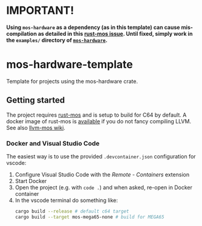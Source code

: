 # IMPORTANT!

**Using `mos-hardware` as a dependency (as in this template) can cause
mis-compilation as detailed in this
[rust-mos issue](https://github.com/mrk-its/rust-mos/issues/16).
Until fixed, simply work in the `examples/` directory of [`mos-hardware`](https://github.com/mlund/mos-hardware).**


# mos-hardware-template

Template for projects using the mos-hardware crate.

## Getting started

The project requires [rust-mos](https://github.com/mrk-its/rust-mos) and
is setup to build for C64 by default.
A docker image of rust-mos is [available](https://hub.docker.com/r/mrkits/rust-mos) if you
do not fancy compiling LLVM.
See also [llvm-mos wiki](https://llvm-mos.org/wiki/Rust).

### Docker and Visual Studio Code

The easiest way is to use the provided `.devcontainer.json` configuration for vscode:

1. Configure Visual Studio Code with the _Remote - Containers_ extension
2. Start Docker
3. Open the project (e.g. with `code .`) and when asked, re-open in Docker container
4. In the vscode terminal do something like:
   ~~~ bash
   cargo build --release # default c64 target
   cargo build --target mos-mega65-none # build for MEGA65
   ~~~

